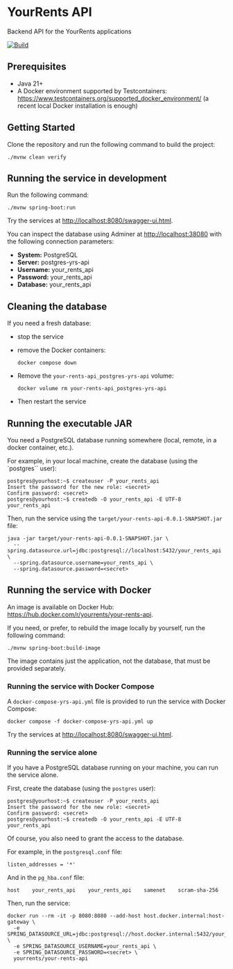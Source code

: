 # YourRents API

Backend API for the YourRents applications

[![Build](https://github.com/your-rents/your-rents-api/actions/workflows/maven.yml/badge.svg)](https://github.com/your-rents/your-rents-api/actions/workflows/maven.yml)

## Prerequisites

- Java 21+
- A Docker environment supported by Testcontainers: <https://www.testcontainers.org/supported_docker_environment/> (a recent local Docker installation is enough)

## Getting Started

Clone the repository and run the following command to build the project:

```shell
./mvnw clean verify
```

## Running the service in development

Run the following command:

```shell
./mvnw spring-boot:run
```

Try the services at <http://localhost:8080/swagger-ui.html>.

You can inspect the database using Adminer at <http://localhost:38080> with the following connection parameters:

- **System:** PostgreSQL
- **Server:** postgres-yrs-api
- **Username:** your_rents_api
- **Password:** your_rents_api
- **Database:** your_rents_api

## Cleaning the database

If you need a fresh database:

- stop the service
- remove the Docker containers:

     ```shell
     docker compose down
     ```

- Remove the `your-rents-api_postgres-yrs-api` volume:

     ```shell
     docker volume rm your-rents-api_postgres-yrs-api
     ```

- Then restart the service

## Running the executable JAR

You need a PostgreSQL database running somewhere (local, remote, in a docker container, etc.).

For example, in your local machine, create the database (using the `postgres`` user):

```shell
postgres@yourhost:~$ createuser -P your_rents_api
Insert the password for the new role: <secret>
Confirm password: <secret>
postgres@yourhost:~$ createdb -O your_rents_api -E UTF-8 your_rents_api
```

Then, run the service using the `target/your-rents-api-0.0.1-SNAPSHOT.jar` file:

```shell
java -jar target/your-rents-api-0.0.1-SNAPSHOT.jar \
  --spring.datasource.url=jdbc:postgresql://localhost:5432/your_rents_api \
  --spring.datasource.username=your_rents_api \
  --spring.datasource.password=<secret>
```

## Running the service with Docker

An image is available on Docker Hub: <https://hub.docker.com/r/yourrents/your-rents-api>.

If you need, or prefer, to rebuild the image locally by yourself, run the following command:

```shell
./mvnw spring-boot:build-image
```

The image contains just the application, not the database, that must be provided separately.

### Running the service with Docker Compose

A `docker-compose-yrs-api.yml` file is provided to run the service with Docker Compose:

```shell
docker compose -f docker-compose-yrs-api.yml up
```

Try the services at <http://localhost:8080/swagger-ui.html>.

### Running the service alone

If you have a PostgreSQL database running on your machine, you can run the service alone.

First, create the database (using the `postgres` user):

```shell
postgres@yourhost:~$ createuser -P your_rents_api
Insert the password for the new role: <secret>
Confirm password: <secret>
postgres@yourhost:~$ createdb -O your_rents_api -E UTF-8 your_rents_api
```

Of course, you also need to grant the access to the database.

For example, in the `postgresql.conf` file:

```properties
listen_addresses = '*'
```

And in the `pg_hba.conf` file:

```text
host    your_rents_api    your_rents_api    samenet    scram-sha-256
```

Then, run the service:

```shell
docker run --rm -it -p 8080:8080 --add-host host.docker.internal:host-gateway \
  -e SPRING_DATASOURCE_URL=jdbc:postgresql://host.docker.internal:5432/your_rents_api \
  -e SPRING_DATASOURCE_USERNAME=your_rents_api \
  -e SPRING_DATASOURCE_PASSWORD=<secret> \
  yourrents/your-rents-api
```
